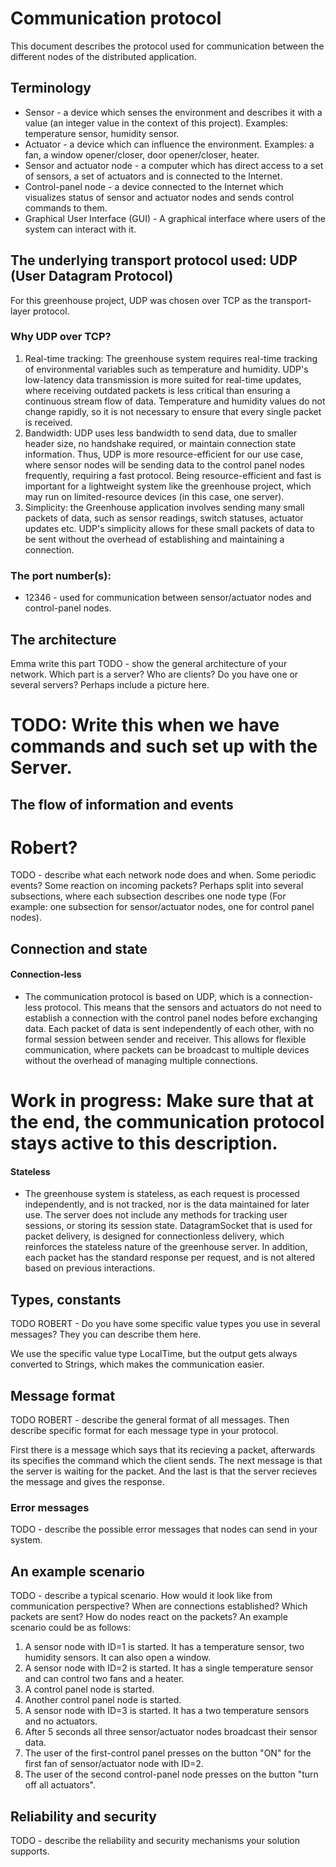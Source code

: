 # Communication protocol

This document describes the protocol used for communication between the different nodes of the
distributed application.

## Terminology

* Sensor - a device which senses the environment and describes it with a value (an integer value in
  the context of this project). Examples: temperature sensor, humidity sensor.
* Actuator - a device which can influence the environment. Examples: a fan, a window opener/closer,
  door opener/closer, heater.
* Sensor and actuator node - a computer which has direct access to a set of sensors, a set of
  actuators and is connected to the Internet.
* Control-panel node - a device connected to the Internet which visualizes status of sensor and
  actuator nodes and sends control commands to them.
* Graphical User Interface (GUI) - A graphical interface where users of the system can interact with
  it.

## The underlying transport protocol used: UDP (User Datagram Protocol)

For this greenhouse project, UDP was chosen over TCP as the transport-layer protocol.

### Why UDP over TCP?
1. Real-time tracking: The greenhouse system requires real-time tracking of environmental variables
such as temperature and humidity. UDP's low-latency data transmission is more suited for real-time updates,
where receiving outdated packets is less critical than ensuring a continuous stream flow of data. Temperature
and humidity values do not change rapidly, so it is not necessary to ensure that every single packet is received.
2. Bandwidth: UDP uses less bandwidth to send data, due to smaller header size, no handshake required, or maintain connection state information. 
Thus, UDP is more resource-efficient for our use case, where sensor nodes will be sending data to the control panel nodes frequently, requiring a fast protocol.
Being resource-efficient and fast is important for a lightweight system like the greenhouse project, which may run on limited-resource devices (in this case, one server).
3. Simplicity: the Greenhouse application involves sending many small packets of data, such as sensor readings, switch statuses, actuator updates etc. 
UDP's simplicity allows for these small packets of data to be sent without the overhead of establishing and maintaining a connection.


### The port number(s):
* 12346 - used for communication between sensor/actuator nodes and control-panel nodes.

## The architecture
Emma write this part
TODO - show the general architecture of your network. Which part is a server? Who are clients? 
Do you have one or several servers? Perhaps include a picture here.
# TODO: Write this when we have commands and such set up with the Server.


## The flow of information and events
# Robert?
TODO - describe what each network node does and when. Some periodic events? Some reaction on 
incoming packets? Perhaps split into several subsections, where each subsection describes one 
node type (For example: one subsection for sensor/actuator nodes, one for control panel nodes).

## Connection and state

#### Connection-less
* The communication protocol is based on UDP, which is a connection-less protocol. 
This means that the sensors and actuators do not need to establish a connection with the control panel nodes before exchanging data.
Each packet of data is sent independently of each other, with no formal session between sender and receiver. This allows for flexible communication,
where packets can be broadcast to multiple devices without the overhead of managing multiple connections.
# Work in progress: Make sure that at the end, the communication protocol stays active to this description.

#### Stateless
* The greenhouse system is stateless, as each request is processed independently, and is not tracked, 
nor is the data maintained for later use. The server does not include any methods for tracking user sessions, or storing its session state.
DatagramSocket that is used for packet delivery, is designed for connectionless delivery, 
which reinforces the stateless nature of the greenhouse server.
In addition, each packet has the standard response per request, and is not altered based on previous interactions.

## Types, constants

TODO ROBERT - Do you have some specific value types you use in several messages? They you can describe 
them here.

We use the specific value type LocalTime, but the output gets always converted to Strings, which makes the communication easier.

## Message format

TODO ROBERT - describe the general format of all messages. Then describe specific format for each 
message type in your protocol.

First there is a message which says that its recieving a packet, afterwards its specifies the command which the client sends.
The next message is that the server is waiting for the packet. And the last is that the server recieves the message and gives the response.


### Error messages

TODO - describe the possible error messages that nodes can send in your system.


## An example scenario

TODO - describe a typical scenario. How would it look like from communication perspective? When 
are connections established? Which packets are sent? How do nodes react on the packets? An 
example scenario could be as follows:
1. A sensor node with ID=1 is started. It has a temperature sensor, two humidity sensors. It can
   also open a window.
2. A sensor node with ID=2 is started. It has a single temperature sensor and can control two fans
   and a heater.
3. A control panel node is started.
4. Another control panel node is started.
5. A sensor node with ID=3 is started. It has a two temperature sensors and no actuators.
6. After 5 seconds all three sensor/actuator nodes broadcast their sensor data.
7. The user of the first-control panel presses on the button "ON" for the first fan of
   sensor/actuator node with ID=2.
8. The user of the second control-panel node presses on the button "turn off all actuators".

## Reliability and security

TODO - describe the reliability and security mechanisms your solution supports.

